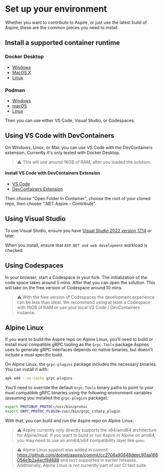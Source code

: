 # Set up your environment

Whether you want to contribute to Aspire, or just use the latest build of Aspire, these are the common pieces you need to install.

## Install a supported container runtime

### Docker Desktop
* [Windows](https://docs.docker.com/desktop/install/windows-install/)
* [MacOS X](https://docs.docker.com/desktop/install/mac-install/)
* [Linux](https://docs.docker.com/desktop/install/linux-install/)

### Podman
* [Windows](https://podman.io/docs/installation#windows)
* [macOS](https://podman.io/docs/installation#macos)
* [Linux](https://podman.io/docs/installation#installing-on-linux)

Then you can use either VS Code, Visual Studio, or Codespaces:

## Using VS Code with DevContainers

On Windows, Linux, or Mac you can use VS Code with the DevContainers extension. Currently it's only tested with Docker Desktop.

> :warning: This will use around 16GB of RAM, after you loaded the solution.

#### Install VS Code with DevContainers Extension

* [VS Code](https://code.visualstudio.com/Download)
* [DevContainers Extension](https://marketplace.visualstudio.com/items?itemName=ms-VSCode-remote.remote-containers)

Then choose "Open Folder In Container", choose the root of your cloned repo, then choose ".NET Aspire - Contribute".

## Using Visual Studio

To use Visual Studio, ensure you have [Visual Studio 2022 version 17.14](https://visualstudio.microsoft.com/vs) or later.

When you install, ensure that `ASP.NET and web development` workload is checked.

## Using Codespaces

In your browser, start a Codespace in your fork. The initialization of the code space takes around 5 mins. After that you can open the solution.
This will take on the free version of Codespace around 10 mins.

> :warning: With the free version of Codespaces the development experience can be less than ideal. We recommend using at least a Codespace with 16GB of RAM or use your local VS Code / DevContainers instance.

## Alpine Linux

If you want to build the Aspire repo on Alpine Linux, you'll need to build or install musl compatible gRPC tooling as the `Grpc.Tools` package Aspires uses to generate gRPC interfaces depends on native binaries, but doesn't include a musl specific build.

On Alpine Linux, the `grpc-plugins` package includes the necessary binaries. You can install it with:

```bash
apk add --no-cache grpc-plugins
```

You'll need to override the default `Grpc.Tools` binary paths to point to your musl compatible gRPC binaries using the following environment variables (assuming you installed the `grpc-plugins` package):

```bash
export PROTOBUF_PROTOC=/usr/bin/protoc
export GRPC_PROTOC_PLUGIN=/usr/bin/grpc_csharp_plugin
```

With that, you can build and run the Aspire repo on Alpine Linux.

> :warning: Aspire currently only directly supports the x64/amd64 architecture for Alpine/musl. If you want to build or run Aspire in Alpine on arm64, you may need to use an arm64/x64 compatibility layer like `qemu`.

> :warning: Alpine Linux support was added in commit https://github.com/dotnet/aspire/commit/cc2706a90848deec90aa166054e1b2a4ecf94689 and isn't supported in earlier releases. Additionally, Alpine Linux is not currently part of our CI test suite.